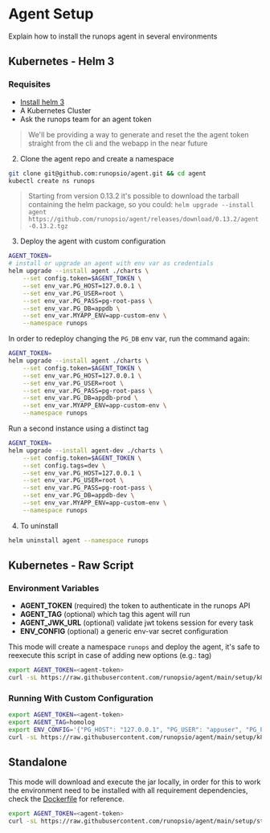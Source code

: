 # Agent Setup

Explain how to install the runops agent in several environments

## Kubernetes - Helm 3

### Requisites

- [Install helm 3](https://helm.sh/docs/intro/install/)
- A Kubernetes Cluster
- Ask the runops team for an agent token

> We'll be providing a way to generate and reset the the agent token straight from the cli and the webapp in the near future

2. Clone the agent repo and create a namespace

```sh
git clone git@github.com:runopsio/agent.git && cd agent
kubectl create ns runops
```

> Starting from version 0.13.2 it's possible to download the tarball containing the helm package, so you could:
> `helm upgrade --install agent https://github.com/runopsio/agent/releases/download/0.13.2/agent-0.13.2.tgz`

3. Deploy the agent with custom configuration

```sh
AGENT_TOKEN=
# install or upgrade an agent with env var as credentials
helm upgrade --install agent ./charts \
    --set config.token=$AGENT_TOKEN \
    --set env_var.PG_HOST=127.0.0.1 \
    --set env_var.PG_USER=root \
    --set env_var.PG_PASS=pg-root-pass \
    --set env_var.PG_DB=appdb \
    --set env_var.MYAPP_ENV=app-custom-env \
    --namespace runops
```

In order to redeploy changing the `PG_DB` env var, run the command again:

```sh
AGENT_TOKEN=
helm upgrade --install agent ./charts \
    --set config.token=$AGENT_TOKEN \
    --set env_var.PG_HOST=127.0.0.1 \
    --set env_var.PG_USER=root \
    --set env_var.PG_PASS=pg-root-pass \
    --set env_var.PG_DB=appdb-prod \
    --set env_var.MYAPP_ENV=app-custom-env \
    --namespace runops
```

Run a second instance using a distinct tag

```sh
AGENT_TOKEN=
helm upgrade --install agent-dev ./charts \
    --set config.token=$AGENT_TOKEN \
    --set config.tags=dev \
    --set env_var.PG_HOST=127.0.0.1 \
    --set env_var.PG_USER=root \
    --set env_var.PG_PASS=pg-root-pass \
    --set env_var.PG_DB=appdb-dev \
    --set env_var.MYAPP_ENV=app-custom-env \
    --namespace runops
```

4. To uninstall

```sh
helm uninstall agent --namespace runops
```

## Kubernetes - Raw Script

### Environment Variables

- **AGENT_TOKEN** (required) the token to authenticate in the runops API
- **AGENT_TAG** (optional) which tag this agent will run
- **AGENT_JWK_URL** (optional) validate jwt tokens session for every task
- **ENV_CONFIG** (optional) a generic env-var secret configuration

This mode will create a namespace `runops` and deploy the agent, it's safe to reexecute this script
in case of adding new options (e.g.: tag)

```sh
export AGENT_TOKEN=<agent-token>
curl -sL https://raw.githubusercontent.com/runopsio/agent/main/setup/k8s.sh | bash
```

### Running With Custom Configuration

```sh
export AGENT_TOKEN=<agent-token>
export AGENT_TAG=homolog
export ENV_CONFIG='{"PG_HOST": "127.0.0.1", "PG_USER": "appuser", "PG_PASS": "123", "PG_DB": "appdb", "PG_PORT": 5432}'
curl -sL https://raw.githubusercontent.com/runopsio/agent/main/setup/k8s.sh | bash
```

## Standalone

This mode will download and execute the jar locally, in order for this to work the environment need to be installed with all requirement dependencies, check the [Dockerfile](../Dockerfile) for reference.

```sh
export AGENT_TOKEN=<agent-token>
curl -sL https://raw.githubusercontent.com/runopsio/agent/main/setup/standalone.sh | bash
```
